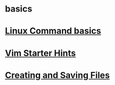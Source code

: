 # basics
# [Linux Command basics](hints.md)
# [Vim Starter Hints](vim.md)
# [Creating and Saving Files](createFile.md)

